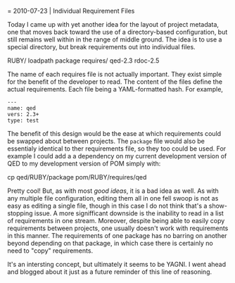 = 2010-07-23 | Individual Requirement Files

Today I came up with yet another idea for the layout of project metadata,
one that moves back toward the use of a directory-based configuration, but
still remains well within in the range of middle ground. The idea is to use
a special directory, but break requirements out into individual files.

  RUBY/
    loadpath
    package
    requires/
      qed-2.3
      rdoc-2.5

The name of each requires file is not actually important. They exist simple
for the benefit of the developer to read. The content of the files define the
actual requirements. Each file being a YAML-formatted hash. For example,

    ---
    name: qed
    vers: 2.3+
    type: test

The benefit of this design would be the ease at which requirements could be
swapped about between projects. The `package` file would also be essentialy
identical to ther requirements file, so they too could be used. For example
I could add a a dependency on my current development version of QED to
my development version of POM simply with:

  cp qed/RUBY/package pom/RUBY/requires/qed

Pretty cool! But, as with most <i>good ideas</i>, it is a bad idea as well.
As with any multiple file configuration, editing them all in one fell swoop
is not as easy as editing a single file, though in this case I do not think
that's a show-stopping issue. A more signifficant downside is the inability
to read in a list of requirements in one stream. Moreover, despite being able
to easily copy requirements between projects, one usually doesn't work
with requirements in this manner. The requirements of one package has no
barring on another beyond depending on that package, in which case there 
is certainly no need to "copy" requirements.

It's an intersting concept, but ultimately it seems to be YAGNI. I went ahead
and blogged about it just as a future reminder of this line of reasoning.

